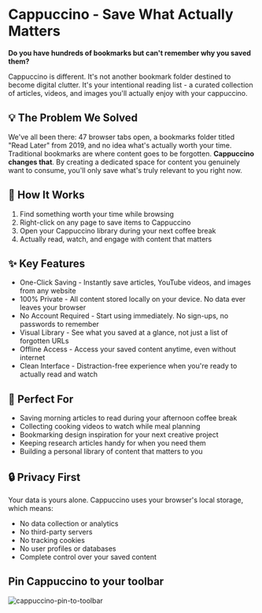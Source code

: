 # Cappuccino - Save What Actually Matters
**Do you have hundreds of bookmarks but can't remember why you saved them?**

Cappuccino is different. It's not another bookmark folder destined to become digital clutter. It's your intentional reading list - a curated collection of articles, videos, and images you'll actually enjoy with your cappuccino.

## 💡 The Problem We Solved

We've all been there: 47 browser tabs open, a bookmarks folder titled "Read Later" from 2019, and no idea what's actually worth your time. Traditional bookmarks are where content goes to be forgotten.
**Cappuccino changes that**. By creating a dedicated space for content you genuinely want to consume, you'll only save what's truly relevant to you right now.


## 🚀 How It Works

1. Find something worth your time while browsing
2. Right-click on any page to save items to Cappuccino
3. Open your Cappuccino library during your next coffee break
4. Actually read, watch, and engage with content that matters

## ✨ Key Features

- One-Click Saving - Instantly save articles, YouTube videos, and images from any website
- 100% Private - All content stored locally on your device. No data ever leaves your browser
- No Account Required - Start using immediately. No sign-ups, no passwords to remember
- Visual Library - See what you saved at a glance, not just a list of forgotten URLs
- Offline Access - Access your saved content anytime, even without internet
- Clean Interface - Distraction-free experience when you're ready to actually read and watch

## 🎯 Perfect For

- Saving morning articles to read during your afternoon coffee break
- Collecting cooking videos to watch while meal planning
- Bookmarking design inspiration for your next creative project
- Keeping research articles handy for when you need them
- Building a personal library of content that matters to you

## 🔒 Privacy First
Your data is yours alone. Cappuccino uses your browser's local storage, which means:

- No data collection or analytics
- No third-party servers
- No tracking cookies
- No user profiles or databases
- Complete control over your saved content

## Pin Cappuccino to your toolbar
![cappuccino-pin-to-toolbar](https://github.com/user-attachments/assets/a50124ab-6875-4a4f-9b86-971b3682dfcd)
